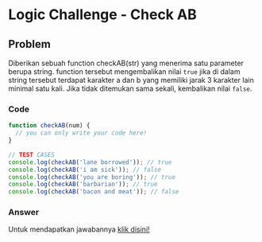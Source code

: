 # Logic Challenge - Check AB

## Problem
Diberikan sebuah function checkAB(str) yang menerima satu parameter berupa string. 
function tersebut mengembalikan nilai `true` jika di dalam string tersebut terdapat karakter a dan b yang memiliki jarak 3 
karakter lain minimal satu kali. Jika tidak ditemukan sama sekali, kembalikan nilai `false`.


### Code

```javascript
function checkAB(num) {
  // you can only write your code here!
}

// TEST CASES
console.log(checkAB('lane borrowed')); // true
console.log(checkAB('i am sick')); // false
console.log(checkAB('you are boring')); // true
console.log(checkAB('barbarian')); // true
console.log(checkAB('bacon and meat')); // false
```

### Answer
Untuk mendapatkan jawabannya [klik disini!](answer.js)
